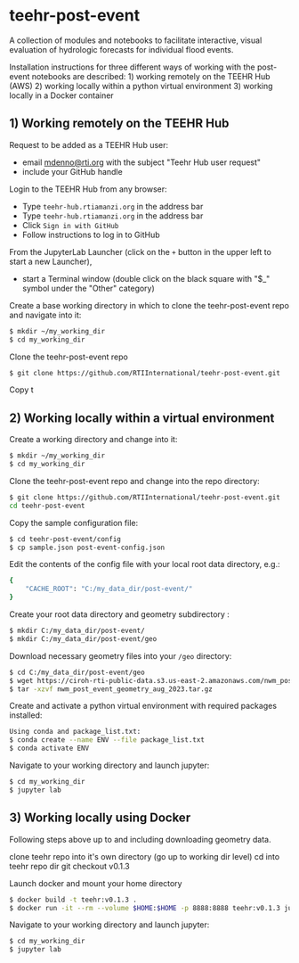 # teehr-post-event
A collection of modules and notebooks to facilitate interactive, visual evaluation of hydrologic forecasts for individual flood events.  

Installation instructions for three different ways of working with the post-event notebooks are described:  1) working remotely on the TEEHR Hub (AWS) 2) working locally within a python virtual environment  3) working locally in a Docker container

## 1) Working remotely on the TEEHR Hub

Request to be added as a TEEHR Hub user:
- email mdenno@rti.org with the subject "Teehr Hub user request"
- include your GitHub handle
  
Login to the TEEHR Hub from any browser: 
- Type ```teehr-hub.rtiamanzi.org``` in the address bar
- Type ```teehr-hub.rtiamanzi.org``` in the address bar
- Click ```Sign in with GitHub```
- Follow instructions to log in to GitHub

From the JupyterLab Launcher (click on the ```+``` button in the upper left to start a new Launcher), 
- start a Terminal window (double click on the black square with "$_" symbol under the "Other" category)

Create a base working directory in which to clone the teehr-post-event repo and navigate into it:
```bash
$ mkdir ~/my_working_dir  
$ cd my_working_dir
```
Clone the teehr-post-event repo
```bash
$ git clone https://github.com/RTIInternational/teehr-post-event.git
```
Copy t



## 2) Working locally within a virtual environment

Create a working directory and change into it:  
```bash
$ mkdir ~/my_working_dir  
$ cd my_working_dir
```
Clone the teehr-post-event repo and change into the repo directory:
```bash
$ git clone https://github.com/RTIInternational/teehr-post-event.git
cd teehr-post-event
```
Copy the sample configuration file:
```bash
$ cd teehr-post-event/config
$ cp sample.json post-event-config.json
```
Edit the contents of the config file with your local root data directory, e.g.:
```bash
{
    "CACHE_ROOT": "C:/my_data_dir/post-event/"
}
```
Create your root data directory and geometry subdirectory :
```bash
$ mkdir C:/my_data_dir/post-event/
$ mkdir C:/my_data_dir/post-event/geo
```
Download necessary geometry files into your ```/geo``` directory: 
```bash
$ cd C:/my_data_dir/post-event/geo
$ wget https://ciroh-rti-public-data.s3.us-east-2.amazonaws.com/nwm_post_event_geometry_aug_2023.tar.gz -O nwm_post_event_geometry_aug_2023.tar.gz
$ tar -xzvf nwm_post_event_geometry_aug_2023.tar.gz
```
Create and activate a python virtual environment with required packages installed:
```bash
Using conda and package_list.txt:
$ conda create --name ENV --file package_list.txt
$ conda activate ENV
```
Navigate to your working directory and launch jupyter:
```bash
$ cd my_working_dir
$ jupyter lab
```
## 3) Working locally using Docker
Following steps above up to and including downloading geometry data.

clone teehr repo into it's own directory (go up to working dir level)
cd into teehr repo dir
git checkout v0.1.3

Launch docker and mount your home directory
```bash
$ docker build -t teehr:v0.1.3 .
$ docker run -it --rm --volume $HOME:$HOME -p 8888:8888 teehr:v0.1.3 jupyter lab --ip 0.0.0.0 $HOME
```
Navigate to your working directory and launch jupyter:
```bash
$ cd my_working_dir
$ jupyter lab
```
